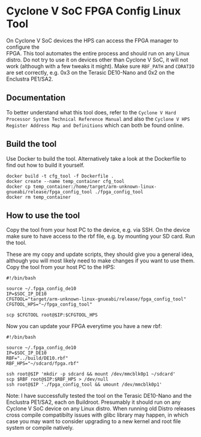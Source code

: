 # Cyclone V SoC FPGA Config Linux Tool

On Cyclone V SoC devices the HPS can access the FPGA manager to configure the  
FPGA. This tool automates the entire process and should run on any Linux distro. Do not try to use it on devices other than Cyclone V SoC, it will not work (although with a few tweaks it might). Make sure `RBF_PATH` and `CDRATIO` are set correctly, e.g. 0x3 on the Terasic DE10-Nano and 0x2 on the Enclustra PE1/SA2.

## Documentation

To better understand what this tool does, refer to the `Cyclone V Hard Processor System Technical Reference Manual` and also the `Cyclone V HPS Register Address Map and Definitions` which can both be found online.

## Build the tool

Use Docker to build the tool. Alternatively take a look at the Dockerfile to find out how to build it yourself.

```
docker build -t cfg_tool -f Dockerfile .
docker create --name temp_container cfg_tool
docker cp temp_container:/home/target/arm-unknown-linux-gnueabi/release/fpga_config_tool ./fpga_config_tool
docker rm temp_container
```

## How to use the tool

Copy the tool from your host PC to the device, e.g. via SSH. On the device make sure to have access to the rbf file, e.g. by mounting your SD card. Run the tool.

These are my copy and update scripts, they should give you a general idea, although you will most likely need to make changes if you want to use them. Copy the tool from your host PC to the HPS:


```
#!/bin/bash

source ~/.fpga_config_de10
IP=$SOC_IP_DE10
CFGTOOL="target/arm-unknown-linux-gnueabi/release/fpga_config_tool"
CFGTOOL_HPS="~/fpga_config_tool"

scp $CFGTOOL root@$IP:$CFGTOOL_HPS
```

Now you can update your FPGA everytime you have a new rbf:

```
#!/bin/bash

source ~/.fpga_config_de10
IP=$SOC_IP_DE10
RBF="../build/DE10.rbf"
RBF_HPS="~/sdcard/fpga.rbf"

ssh root@$IP 'mkdir -p sdcard && mount /dev/mmcblk0p1 ~/sdcard'
scp $RBF root@$IP:$RBF_HPS > /dev/null
ssh root@$IP './fpga_config_tool && umount /dev/mmcblk0p1'
```

Note: I have successfully tested the tool on the Terasic DE10-Nano and the Enclustra PE1/SA2, each on Buildroot. Presumably it should run on any Cyclone V SoC device on any Linux distro. When running old Distro releases cross compile compatibilty issues with glibc library may happen, in which case you may want to consider upgrading to a new kernel and root file system or compile natively.
